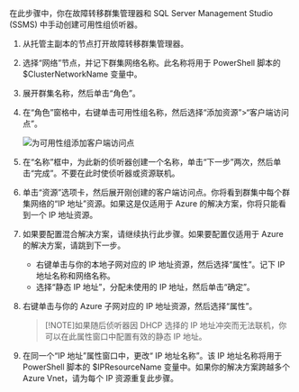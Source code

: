 在此步骤中，你在故障转移群集管理器和 SQL Server Management Studio (SSMS) 中手动创建可用性组侦听器。

1. 从托管主副本的节点打开故障转移群集管理器。

1. 选择“网络”节点，并记下群集网络名称。此名称将用于 PowerShell 脚本的 $ClusterNetworkName 变量中。

1. 展开群集名称，然后单击“角色”。

1. 在“角色”窗格中，右键单击可用性组名称，然后选择“添加资源”>“客户端访问点”。

	![为可用性组添加客户端访问点](./media/virtual-machines-sql-server-configure-alwayson-availability-group-listener/IC678769.gif)

1. 在“名称”框中，为此新的侦听器创建一个名称，单击“下一步”两次，然后单击“完成”。不要在此时使侦听器或资源联机。

1. 单击“资源”选项卡，然后展开刚创建的客户端访问点。你将看到群集中每个群集网络的“IP 地址”资源。如果这是仅适用于 Azure 的解决方案，你将只能看到一个 IP 地址资源。

1. 如果要配置混合解决方案，请继续执行此步骤。如果要配置仅适用于 Azure 的解决方案，请跳到下一步。
	 - 右键单击与你的本地子网对应的 IP 地址资源，然后选择“属性”。记下 IP 地址名称和网络名称。
	 - 选择“静态 IP 地址”，分配未使用的 IP 地址，然后单击“确定”。

1. 右键单击与你的 Azure 子网对应的 IP 地址资源，然后选择“属性”。
	>[!NOTE]如果随后侦听器因 DHCP 选择的 IP 地址冲突而无法联机，你可以在此属性窗口中配置有效的静态 IP 地址。

1. 在同一个“IP 地址”属性窗口中，更改“ IP 地址名称”。该 IP 地址名称将用于 PowerShell 脚本的 $IPResourceName 变量中。如果你的解决方案跨越多个 Azure Vnet，请为每个 IP 资源重复此步骤。

<!---HONumber=70-->